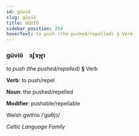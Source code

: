 ```yaml
---
id: güviö
slug: güviö
title: GÜVİÖ
sidebar_position: 254
hoverText: to push (the pushed/repelled) § Verb
---
```


### güviö&emsp;<span kind="abugida">ꜿʄɤɟɽı</span>

*to push (the pushed/repelled)* **§** Verb

**Verb**: to push/repel

**Noun**: the pushed/repelled

**Modifier**: pushable/repellable

Welsh gwthio /ˈɡʊθjɔ/

*Celtic Language Family*